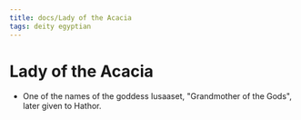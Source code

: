 ```yaml
---
title: docs/Lady of the Acacia
tags: deity egyptian
---
```


# Lady of the Acacia
- One of the names of the goddess Iusaaset, "Grandmother of the Gods", later given to Hathor.